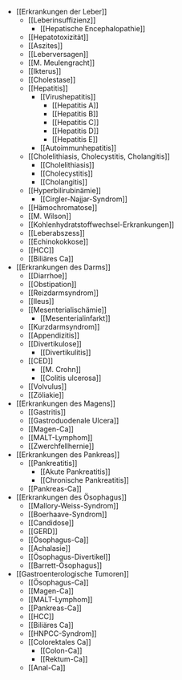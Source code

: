 ---
---
- [[Erkrankungen der Leber]]
	- [[Leberinsuffizienz]]
		- [[Hepatische Encephalopathie]]
	- [[Hepatotoxizität]]
	- [[Aszites]]
	- [[Leberversagen]]
	- [[M. Meulengracht]]
	- [[Ikterus]]
	- [[Cholestase]]
	- [[Hepatitis]]
		- [[Virushepatitis]]
			- [[Hepatitis A]]
			- [[Hepatitis B]]
			- [[Hepatitis C]]
			- [[Hepatitis D]]
			- [[Hepatitis E]]
		- [[Autoimmunhepatitis]]
	- [[Cholelithiasis, Cholecystitis, Cholangitis]]
		- [[Cholelithiasis]]
		- [[Cholecystitis]]
		- [[Cholangitis]]
	- [[Hyperbilirubinämie]]
		- [[Cirgler-Najjar-Syndrom]]
	- [[Hämochromatose]]
	- [[M. Wilson]]
	- [[Kohlenhydratstoffwechsel-Erkrankungen]]
	- [[Leberabszess]]
	- [[Echinokokkose]]
	- [[HCC]]
	- [[Biliäres Ca]]
- [[Erkrankungen des Darms]]
	- [[Diarrhoe]]
	- [[Obstipation]]
	- [[Reizdarmsyndrom]]
	- [[Ileus]]
	- [[Mesenterialischämie]]
		- [[Mesenterialinfarkt]]
	- [[Kurzdarmsyndrom]]
	- [[Appendizitis]]
	- [[Divertikulose]]
		- [[Divertikulitis]]
	- [[CED]]
		- [[M. Crohn]]
		- [[Colitis ulcerosa]]
	- [[Volvulus]]
	- [[Zöliakie]]
- [[Erkrankungen des Magens]]
	- [[Gastritis]]
	- [[Gastroduodenale Ulcera]]
	- [[Magen-Ca]]
	- [[MALT-Lymphom]]
	- [[Zwerchfellhernie]]
- [[Erkrankungen des Pankreas]]
	- [[Pankreatitis]]
		- [[Akute Pankreatitis]]
		- [[Chronische Pankreatitis]]
	- [[Pankreas-Ca]]
- [[Erkrankungen des Ösophagus]]
	- [[Mallory-Weiss-Syndrom]]
	- [[Boerhaave-Syndrom]]
	- [[Candidose]]
	- [[GERD]]
	- [[Ösophagus-Ca]]
	- [[Achalasie]]
	- [[Ösophagus-Divertikel]]
	- [[Barrett-Ösophagus]]
- [[Gastroenterologische Tumoren]]
	- [[Ösophagus-Ca]]
	- [[Magen-Ca]]
	- [[MALT-Lymphom]]
	- [[Pankreas-Ca]]
	- [[HCC]]
	- [[Biliäres Ca]]
	- [[HNPCC-Syndrom]]
	- [[Colorektales Ca]]
		- [[Colon-Ca]]
		- [[Rektum-Ca]]
	- [[Anal-Ca]]